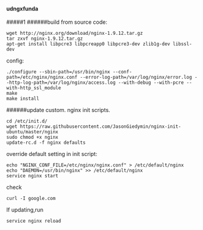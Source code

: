 #### udngxfunda

#####1
######build from source code:
```
wget http://nginx.org/download/nginx-1.9.12.tar.gz
tar zxvf nginx-1.9.12.tar.gz
apt-get install libpcre3 libpcreapp0 libpcre3-dev zlib1g-dev libssl-dev
```
config:
```
./configure --sbin-path=/usr/bin/nginx --conf-path=/etc/nginx/nginx.conf --error-log-path=/var/log/nginx/error.log --http-log-path=/var/log/nginx/access.log --with-debug --with-pcre --with-http_ssl_module
make
make install
```
######update custom.
nginx init scripts.  

```
cd /etc/init.d/
wget https://raw.githubusercontent.com/JasonGiedymin/nginx-init-ubuntu/master/nginx
sudo chmod +x nginx
update-rc.d -f nginx defaults
```
override default setting in init script:
```
echo "NGINX_CONF_FILE=/etc/nginx/nginx.conf" > /etc/default/nginx
echo "DAEMON=/usr/bin/nginx" >> /etc/default/nginx
service nginx start
```
check
```
curl -I google.com
```
If updating,run
```
service nginx reload
```
